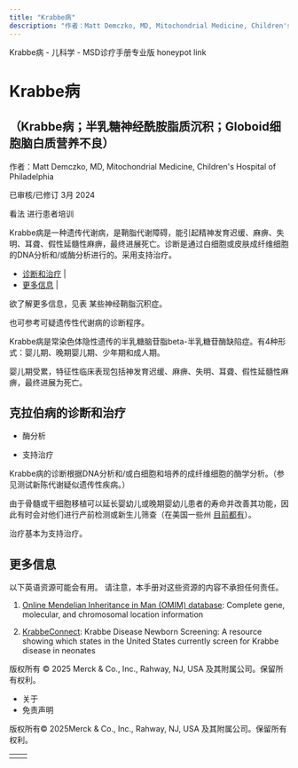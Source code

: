 ```yaml
---
title: "Krabbe病"
description: "作者：Matt Demczko, MD, Mitochondrial Medicine, Children's Hospital of Philadelphia"
---
```


﻿Krabbe病 - 儿科学 - MSD诊疗手册专业版 honeypot link

# Krabbe病

## （Krabbe病；半乳糖神经酰胺脂质沉积；Globoid细胞脑白质营养不良）

作者：Matt Demczko, MD, Mitochondrial Medicine, Children's Hospital of Philadelphia

已审核/已修订 3月 2024

看法 进行患者培训

Krabbe病是一种遗传代谢病，是鞘脂代谢障碍，能引起精神发育迟缓、麻痹、失明、耳聋、假性延髓性麻痹，最终进展死亡。诊断是通过白细胞或皮肤成纤维细胞的DNA分析和/或酶分析进行的。采用支持治疗。

- [诊断和治疗](#诊断和治疗_v88762559_zh) \|
- [更多信息](#更多信息_v59174647_zh) \|

欲了解更多信息，见表 某些神经鞘脂沉积症。

也可参考可疑遗传性代谢病的诊断程序。

Krabbe病是常染色体隐性遗传的半乳糖脑苷脂beta-半乳糖苷酶缺陷症。有4种形式：婴儿期、晚期婴儿期、少年期和成人期。

婴儿期受累，特征性临床表现包括神发育迟缓、麻痹、失明、耳聋、假性延髓性麻痹，最终进展为死亡。

## 克拉伯病的诊断和治疗

- 酶分析

- 支持治疗


Krabbe病的诊断根据DNA分析和/或白细胞和培养的成纤维细胞的酶学分析。（参见测试新陈代谢疑似遗传性疾病。）

由于骨髓或干细胞移植可以延长婴幼儿或晚期婴幼儿患者的寿命并改善其功能，因此有时会对他们进行产前检测或新生儿筛查（在美国一些州 [目前都有](https://krabbeconnect.org/krabbe-disease/newborn-screening/)）。

治疗基本为支持治疗。

## 更多信息

以下英语资源可能会有用。 请注意，本手册对这些资源的内容不承担任何责任。

1. [Online Mendelian Inheritance in Man (OMIM) database](https://www.omim.org/): Complete gene, molecular, and chromosomal location information

2. [KrabbeConnect](https://krabbeconnect.org/krabbe-disease/newborn-screening/): Krabbe Disease Newborn Screening: A resource showing which states in the United States currently screen for Krabbe disease in neonates




版权所有 © 2025
Merck & Co., Inc., Rahway, NJ, USA 及其附属公司。保留所有权利。

- 关于
- 免责声明

版权所有© 2025Merck & Co., Inc., Rahway, NJ, USA 及其附属公司。保留所有权利。

|     |     |
| --- | --- |
|  |  |
